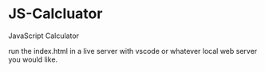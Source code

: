 # JS-Calcluator
JavaScript Calculator

run the index.html in a live server with vscode or whatever local web server you would like.
